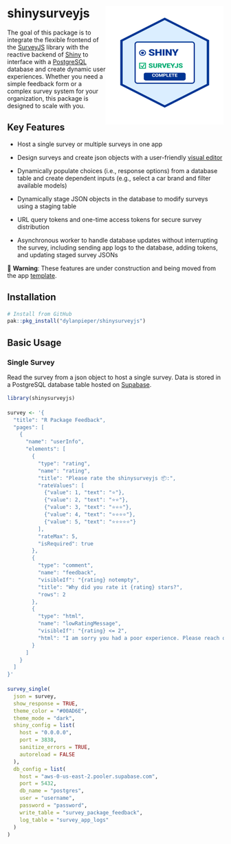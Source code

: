 # shinysurveyjs<img src="man/figures/SSJS-Hex.svg" align="right" width="275" height="275"/>

The goal of this package is to integrate the flexible frontend of the [SurveyJS](https://surveyjs.io/) library with the reactive backend of [Shiny](https://shiny.posit.co/) to interface with a [PostgreSQL](https://www.postgresql.org/) database and create dynamic user experiences. Whether you need a simple feedback form or a complex survey system for your organization, this package is designed to scale with you.

## Key Features

-   Host a single survey or multiple surveys in one app

-   Design surveys and create json objects with a user-friendly [visual editor](https://surveyjs.io/create-free-survey)

-   Dynamically populate choices (i.e., response options) from a database table and create dependent inputs (e.g., select a car brand and filter available models)

-   Dynamically stage JSON objects in the database to modify surveys using a staging table

-   URL query tokens and one-time access tokens for secure survey distribution

-   Asynchronous worker to handle database updates without interrupting the survey, including sending app logs to the database, adding tokens, and updating staged survey JSONs

🚧 **Warning**: These features are under construction and being moved from the app [template](https://github.com/dylanpieper/ShinySurveyJS-Template).

## Installation

``` r
# Install from GitHub
pak::pkg_install("dylanpieper/shinysurveyjs")
```

## Basic Usage

### Single Survey

Read the survey from a json object to host a single survey. Data is stored in a PostgreSQL database table hosted on [Supabase](https://supabase.com/).

``` r
library(shinysurveyjs)

survey <- '{
  "title": "R Package Feedback",
  "pages": [
    {
      "name": "userInfo",
      "elements": [
        {
          "type": "rating",
          "name": "rating",
          "title": "Please rate the shinysurveyjs 📦:",
          "rateValues": [
            {"value": 1, "text": "⭐"},
            {"value": 2, "text": "⭐⭐"},
            {"value": 3, "text": "⭐⭐⭐"},
            {"value": 4, "text": "⭐⭐⭐⭐"},
            {"value": 5, "text": "⭐⭐⭐⭐⭐"}
          ],
          "rateMax": 5,
          "isRequired": true
        },
        {
          "type": "comment",
          "name": "feedback",
          "visibleIf": "{rating} notempty",
          "title": "Why did you rate it {rating} stars?",
          "rows": 2
        },
        {
          "type": "html",
          "name": "lowRatingMessage",
          "visibleIf": "{rating} <= 2",
          "html": "I am sorry you had a poor experience. Please reach out to me at <b>dylanpieper@gmail.com</b> so I can help improve your experience."
        }
      ]
    }
  ]
}'

survey_single(
  json = survey,
  show_response = TRUE,
  theme_color = "#00AD6E",
  theme_mode = "dark",
  shiny_config = list(
    host = "0.0.0.0",
    port = 3838,
    sanitize_errors = TRUE,
    autoreload = FALSE
  ),
  db_config = list(
    host = "aws-0-us-east-2.pooler.supabase.com",
    port = 5432,
    db_name = "postgres",
    user = "username",
    password = "password",
    write_table = "survey_package_feedback",
    log_table = "survey_app_logs"
  )
)
```
